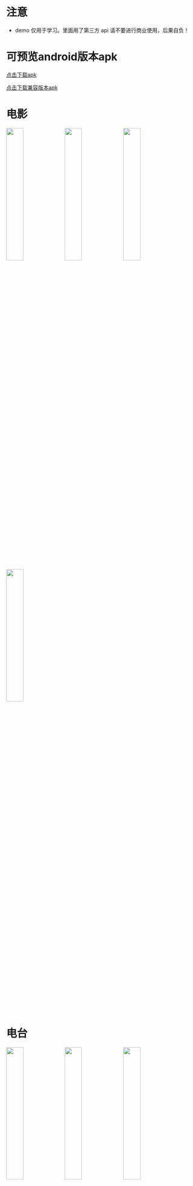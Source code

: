 # 注意
* demo 仅用于学习。里面用了第三方 api 请不要进行商业使用，后果自负！

# 可预览android版本apk
[点击下载apk](https://github.com/mzl1988/LlgApp/raw/master/other/Llg.apk)

[点击下载兼容版本apk](https://github.com/mzl1988/LlgApp/raw/master/other/Llg-crosswalk.apk)

# 电影
<img src="https://github.com/mzl1988/LlgApp/blob/master/other/movie1.jpg" width="30%">
<img src="https://github.com/mzl1988/LlgApp/blob/master/other/movie2.jpg" width="30%">
<img src="https://github.com/mzl1988/LlgApp/blob/master/other/movie3.jpg" width="30%">
<img src="https://github.com/mzl1988/LlgApp/blob/master/other/movie4.png" width="30%">

# 电台
<img src="https://github.com/mzl1988/LlgApp/blob/master/other/radio1.png" width="30%">
<img src="https://github.com/mzl1988/LlgApp/blob/master/other/radio2.png" width="30%">
<img src="https://github.com/mzl1988/LlgApp/blob/master/other/radio3.jpg" width="30%">

# 阅读
<img src="https://github.com/mzl1988/LlgApp/blob/master/other/book1.png" width="30%">
<img src="https://github.com/mzl1988/LlgApp/blob/master/other/book2.png" width="30%">

# video 组件
<img src="https://github.com/mzl1988/LlgApp/blob/master/other/video1.jpg" width="30%">
<img src="https://github.com/mzl1988/LlgApp/blob/master/other/video2.png" width="30%">

#LlgApp

Ionic 2 专注于以标准的 HTML 、 CSS 和 JavaScript 来构建移动站点，并可以通过 Cordova 打包成移动 App，只需编写一次代码，就可以分别部署到 iOS 、Android 等多种移动平台上。Ionic 2 与一代相比有较大的变化，基于最新的 Angular 2 (Angular 2 比Angular 1 快5到10倍)，使用 TypeScript进行开发

## 安装Ionic2

* npm uninstall -g ionic 如果之前安装过 Ionic 2 的 beta 版本，需要先卸载掉
* npm install -g ionic@latest
* ionic -version 查看版本号

## 安装Cordova

* npm install -g cordova
* cordova -version 查看版本号

## 安装JDK

* 注意请安装最新版本的 JDK(下载8u111或8u112以上版本)，下载地址：http://www.oracle.com/technetwork/java/javase/downloads/index.html

## 安装Android SDK

## 创建项目

* ionic start 项目名称 模板名称 --v2  如：ionic start demo tabs --v2


## 在浏览器中运行
* npm config set sass_binary_site=https://npm.taobao.org/mirrors/node-sass/
* npm install
* cp ./src/providers/_Constants.ts ./src/providers/Constants.ts
* ionic serve 或 ionic serve --address 192.168.10.113 --port 6228 --livereload-port 35600 --dev-logger-port 53600

## Navigation

Navigation控制App内不同的页面间进行转换。Ionic的Navigation遵循各原生平台的导航原则。Navigation是在ion-nav组件内进行处理的，像一个简单的栈，页面被push或被pop，就可以实现向前导航或历史栈的后退导航。

## 主题化

Ionic App支持主题风格。要改变主题，只需要调整src/theme/variables.scss文件中的$colors

## plugin 安装 https://cordova.apache.org/plugins/

安装cordova插件的时候用ionic cordova plugin add ...的方式添加，这样会在package.json中添加这个插件的条目，如果有人clone了你的项目想在本地运行，可以用ionic state restore它会根据cordovaPlugins条目安装对应的插件。如果直接用cordova plugin add 安装则不会更新package.json。
删除用 ionic cordova plugin remove

## 兼容android4.0
* cordova-plugin-crosswalk-webview

## platform 平台

* ionic cordova platform add android

## 移除平台

* ionic cordova platform remove android

## emulate 将Ionic项目部署到模拟器或仿真器上

emulate命令将App部署到特定的平台设备上。你也可以通过在特定的模拟器上添加--livereload选项运行live reload。live reload功能类似ionic serve，但是不是使用标准的浏览器来开发和调试，编译后的hybrid应用本身会监控任何文件改变并在需要的时候重新载入App。这降低了针对小改动需要频繁重新编译App的需求。然而任何插件的改变将导致完全的重新编译。为使live reload能够正常工作，开发机和模拟器必须在一个相同的本地网络中，并且设备必须支持web sockets。

* ionic cordova emulate android --address 192.168.10.113
* ionic cordova emulate android --livereload --address 192.168.10.113 --port 6228 --livereload-port 35700 --dev-logger-port 53700

## run 在连接的设备上运行Ionic项目

run命令将应用部署到指定的设备上。你可以通过添加--livereload选项在指定的平台设备上运行live reload。live reload功能类似ionic serve，但是不是使用标准的浏览器来开发和调试，编译后的hybrid应用本身会监控任何文件改变并在需要的时候重新载入App。这降低了针对小改动需要频繁重新编译App的需求。然而任何插件的改变将导致完全的重新编译。为使live reload能够正常工作，开发机和模拟器必须在一个相同的本地网络中，并且设备必须支持web sockets。

ionic cordova run android --livereload
ionic cordova run android --address 192.168.10.113 --port 6228 --livereload

## 制作签名文件(.keystore文件)
keytool -genkey -v -keystore LlgApp.keystore -alias LlgApp -keyalg RSA -validity 10000

## build

* 打包debug调试版（生成的apk就是debug调试版本） ionic cordova build android --prod
* 打包release发布版（release版本是必须有签名才能在手机上运行） ionic cordova build android --prod --release --buildConfig

## info

* ionic info 列出用户的Ionic运行环境信息

## 远程调试——VS Code插件

VS Code有一个专用的插件(Cordova Tools)来调试Cordova程序。这个插件在设备和调试器直接建立桥接，允许你在编辑器中直接设置断点。

## 远程调试——Android和Chrome

Chrome DevTools开发者工具是调试应用的有力工具。当你使用ionic serve命令在浏览器中运行应用的时候，DevTools可以用来检查元素，查看console日志，分析应用或其他更多功能。
DevTools除了可以在浏览器中调试应用，还可以用来远程调试物理设备甚至Genymotion模拟器中的应用。首先，我们需要安装adb。安装后一旦设备连接上，或Android模拟器运行起来的时候，你可以运行下面的命令来查看设备列表：
$ adb devices
然后在Chrome中打开chrome://inspect/#devices来查看Android设备。注意，也许需要改变设备的设置来允许USB调试。注意你可以使用Chrome来调试应用，就像在浏览器中那样！


## 使用typings
* typings search echarts
* typings install dt~echarts --global --save

## ionic2 css-utilities
* http://ionicframework.com/docs/theming/css-utilities/

# 命令行工具自动修改应用图标及添加启动画面
1. 在项目的根目录下创建resources文件夹。
2. 在文件夹中都放入icon.png（应用图标，最小1024×1024px，不带圆角），splash.png（启动屏幕，最小2732×2732px，中间区域1200x1200px）(可以是
    png、psd、ai)
3. 在cmd中进入项目所在文件夹执行：ionic cordova resources .执行该命令后，会自动在resources文件夹下创建已添加的平台名称的文件夹，如：android，其
    中会自动将图片进行缩放、裁剪，生成不同分辨率的图片，并在config.xml中添加相应内容。

    也可分开执行：
    * ionic cordova resources --icon， -i 生成图标资源
    * ionic cordova resources --splash， -s 生成启动画面资源
    * ionic cordova resources --force， -f 强制资源再生
4. 要禁用此功能并始终覆盖生成的图像，请使用--force

## 极光推送
* https://github.com/jpush/jpush-phonegap-plugin
* cordova plugin add jpush-phonegap-plugin --variable APP_KEY=your_jpush_appkey

## Ionic2/3 热更新
* http://ionicframework.com/docs/native/code-push/
* https://www.youtube.com/watch?v=866PN-ccfm4

## statusBar.overlaysWebView(true); android 经常不生效
在MainActivity.java(platforms/android/src/../../MainActivity.java)中导入依赖包:
```java
import android.os.Build;
import android.view.View;
```
在MainActivity.java中的super.onCreate() 函数后添加如下代码:
```java
if (Build.VERSION.SDK_INT >= Build.VERSION_CODES.KITKAT) {
   getWindow().getDecorView().setSystemUiVisibility(
       View.SYSTEM_UI_FLAG_LAYOUT_FULLSCREEN |
       View.SYSTEM_UI_FLAG_LAYOUT_STABLE);
}
```
# 生命周期
* ionViewLoaded 页面加载完毕触发。该事件发生在页面被创建成 DOM 的时候，且仅仅执行一次。如果页面被缓存（Ionic默认是缓存的）就不会再次触发该事件。该事件中可以放置初始化页面的一些事件。
* ionViewWillEnter 即将进入一个页面变成当前激活页面的时候执行的事件。
* ionViewDidEnter 进入了一个页面且变成了当前的激活页面，该事件不管是第一次进入还是缓存后进入都将执行。
* ionViewWillLeave 将要离开了该页面之后变成了不是当前激活页面的时候执行的事件。
* ionViewDidLeave 在页面完成了离开该页面并变成了不是当前激活页面的时候执行的事件。
* ionViewWillUnload 在页面销毁和页面中有元素移除之前执行的事件。
* ionViewDidUnload 在页面销毁和页面中有元素移除之后执行的事件。